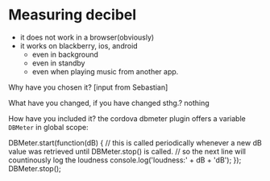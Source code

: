 # Measuring decibel
  - it does not work in a browser(obviously)
  - it works on blackberry, ios, android
    - even in background
    - even in standby
    - even when playing music from another app.

Why have you chosen it? 
[input from Sebastian]

What have you changed, if you have changed sthg.? 
nothing

How have you included it?
the cordova dbmeter plugin offers a variable `DBMeter` in global scope:

  DBMeter.start(function(dB) {
    // this is called periodically whenever a new dB value was retrieved until DBMeter.stop() is called.
    // so the next line will countinously log the loudness
    console.log('loudness:' + dB + 'dB');
  });
  DBMeter.stop();